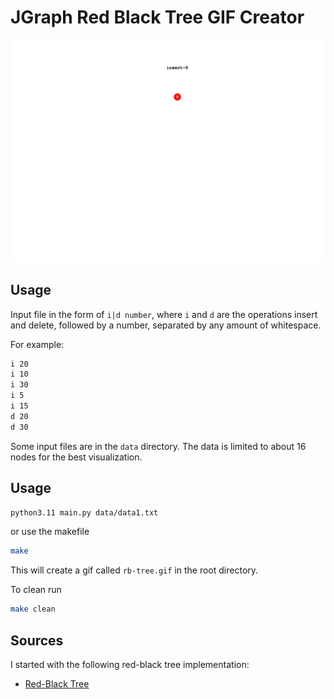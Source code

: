 # JGraph Red Black Tree GIF Creator

![Red Black Tree](example.gif)

## Usage

Input file in the form of `i|d number`, where `i` and `d` are the operations insert and delete, followed by a number, separated by any amount of whitespace.

For example:

```txt
i 20
i 10
i 30
i 5
i 15
d 20
d 30
```

Some input files are in the `data` directory. The data is limited to about 16 nodes for the best visualization.

## Usage

```bash
python3.11 main.py data/data1.txt
```

or use the makefile

```bash
make
```

This will create a gif called `rb-tree.gif` in the root directory.

To clean run

```bash
make clean
```

## Sources

I started with the following red-black tree implementation:

- [Red-Black Tree](https://github.com/msambol/dsa/blob/master/trees/red_black_tree.py)
